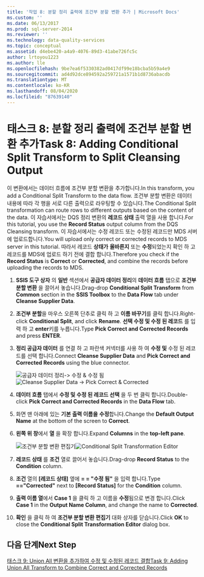 ```yaml
---
title: '작업 8: 분할 정리 출력에 조건부 분할 변환 추가 | Microsoft Docs'
ms.custom: ''
ms.date: 06/13/2017
ms.prod: sql-server-2014
ms.reviewer: ''
ms.technology: data-quality-services
ms.topic: conceptual
ms.assetid: d4ebe420-a4a9-4076-89d3-41abe726fc5c
author: lrtoyou1223
ms.author: lle
ms.openlocfilehash: 9be7ea6f5330382ad0417df99e18bcba5b59a4e9
ms.sourcegitcommit: ad4d92dce894592a259721a1571b1d8736abacdb
ms.translationtype: MT
ms.contentlocale: ko-KR
ms.lasthandoff: 08/04/2020
ms.locfileid: "87639140"
---
```

# <a name="task-8-adding-conditional-split-transform-to-split-cleansing-output"></a><span data-ttu-id="d3d7d-102">태스크 8: 분할 정리 출력에 조건부 분할 변환 추가</span><span class="sxs-lookup"><span data-stu-id="d3d7d-102">Task 8: Adding Conditional Split Transform to Split Cleansing Output</span></span>
  <span data-ttu-id="d3d7d-103">이 변환에서는 데이터 흐름에 조건부 분할 변환을 추가합니다.</span><span class="sxs-lookup"><span data-stu-id="d3d7d-103">In this transform, you add a Conditional Split Transform to the data flow.</span></span> <span data-ttu-id="d3d7d-104">조건부 분할 변환은 데이터 내용에 따라 각 행을 서로 다른 출력으로 라우팅할 수 있습니다.</span><span class="sxs-lookup"><span data-stu-id="d3d7d-104">The Conditional Split transformation can route rows to different outputs based on the content of the data.</span></span> <span data-ttu-id="d3d7d-105">이 자습서에서는 DQS 정리 변환의 **레코드 상태** 출력 열을 사용 합니다.</span><span class="sxs-lookup"><span data-stu-id="d3d7d-105">For this tutorial, you use the **Record Status** output column from the DQS Cleansing transform.</span></span> <span data-ttu-id="d3d7d-106">이 자습서에서는 수정 레코드 또는 수정된 레코드만 MDS 서버에 업로드합니다.</span><span class="sxs-lookup"><span data-stu-id="d3d7d-106">You will upload only correct or corrected records to MDS server in this tutorial.</span></span> <span data-ttu-id="d3d7d-107">따라서 레코드 **상태가** **올바른지** 또는 **수정**되었는지 확인 하 고 레코드를 MDS에 업로드 하기 전에 결합 합니다.</span><span class="sxs-lookup"><span data-stu-id="d3d7d-107">Therefore you check if the **Record Status** is **Correct** or **Corrected**, and combine the records before uploading the records to MDS.</span></span>  
  
1.  <span data-ttu-id="d3d7d-108">**SSIS 도구 상자** 의 **일반** 섹션에서 **공급자 데이터 정리**의 **데이터 흐름** 탭으로 **조건부 분할 변환** 을 끌어서 놓습니다.</span><span class="sxs-lookup"><span data-stu-id="d3d7d-108">Drag-drop **Conditional Split Transform** from **Common** section in the **SSIS Toolbox** to the **Data Flow** tab under **Cleanse Supplier Data**.</span></span>  
  
2.  <span data-ttu-id="d3d7d-109">**조건부 분할**을 마우스 오른쪽 단추로 클릭 하 고 **이름 바꾸기**를 클릭 합니다.</span><span class="sxs-lookup"><span data-stu-id="d3d7d-109">Right-click **Conditional Split**, and click **Rename**.</span></span> <span data-ttu-id="d3d7d-110">**선택 수정 및 수정 된 레코드** 를 입력 하 고 **enter**키를 누릅니다.</span><span class="sxs-lookup"><span data-stu-id="d3d7d-110">Type **Pick Correct and Corrected Records** and press **ENTER**.</span></span>  
  
3.  <span data-ttu-id="d3d7d-111">**정리 공급자 데이터** 를 연결 하 고 파란색 커넥터를 사용 하 여 **수정 및** 수정 된 레코드를 선택 합니다.</span><span class="sxs-lookup"><span data-stu-id="d3d7d-111">Connect **Cleanse Supplier Data** and **Pick Correct and Corrected Records** using the blue connector.</span></span>  
  
     <span data-ttu-id="d3d7d-112">![공급자 데이터 정리-> 수정 & 수정 됨](../../2014/tutorials/media/et-addingcsttosplitcleansingoutput-01.jpg "공급자 데이터 정리 -> 올바른 데이터 및 수정된 데이터 선택")</span><span class="sxs-lookup"><span data-stu-id="d3d7d-112">![Cleanse Supplier Data -> Pick Correct & Corrected](../../2014/tutorials/media/et-addingcsttosplitcleansingoutput-01.jpg "Cleanse Supplier Data -> Pick Correct & Corrected")</span></span>  
  
4.  <span data-ttu-id="d3d7d-113">**데이터 흐름** 탭에서 **수정 및 수정 된 레코드 선택** 을 두 번 클릭 합니다.</span><span class="sxs-lookup"><span data-stu-id="d3d7d-113">Double-click **Pick Correct and Corrected Records** in the **Data Flow** tab.</span></span>  
  
5.  <span data-ttu-id="d3d7d-114">화면 맨 아래에 있는 **기본 출력 이름을** **수정**합니다.</span><span class="sxs-lookup"><span data-stu-id="d3d7d-114">Change the **Default Output Name** at the bottom of the screen to **Correct**.</span></span>  
  
6.  <span data-ttu-id="d3d7d-115">**왼쪽 위 창**에서 **열** 을 확장 합니다.</span><span class="sxs-lookup"><span data-stu-id="d3d7d-115">Expand **Columns** in the **top-left pane**.</span></span>  
  
     <span data-ttu-id="d3d7d-116">![조건부 분할 변환 편집기](../../2014/tutorials/media/et-addingcsttosplitcleansingoutput-02.jpg "조건부 분할 변환 편집기")</span><span class="sxs-lookup"><span data-stu-id="d3d7d-116">![Conditional Split Transformation Editor](../../2014/tutorials/media/et-addingcsttosplitcleansingoutput-02.jpg "Conditional Split Transformation Editor")</span></span>  
  
7.  <span data-ttu-id="d3d7d-117">**레코드 상태** 를 **조건** 열로 끌어서 놓습니다.</span><span class="sxs-lookup"><span data-stu-id="d3d7d-117">Drag-drop **Record Status** to the **Condition** column.</span></span>  
  
8.  <span data-ttu-id="d3d7d-118">**조건** 열의 **[레코드 상태]** 옆에 **= = "수정 됨"** 을 입력 합니다.</span><span class="sxs-lookup"><span data-stu-id="d3d7d-118">Type **=="Corrected"** next to **[Record Status]** for the **Condition** column.</span></span>  
  
9. <span data-ttu-id="d3d7d-119">**출력 이름 열**에서 **Case 1** 을 클릭 하 고 이름을 **수정**됨으로 변경 합니다.</span><span class="sxs-lookup"><span data-stu-id="d3d7d-119">Click **Case 1** in the **Output Name Column**, and change the name to **Corrected**.</span></span>  
  
10. <span data-ttu-id="d3d7d-120">**확인** 을 클릭 하 여 **조건부 분할 변환 편집기** 대화 상자를 닫습니다.</span><span class="sxs-lookup"><span data-stu-id="d3d7d-120">Click **OK** to close the **Conditional Split Transformation Editor** dialog box.</span></span>  
  
## <a name="next-step"></a><span data-ttu-id="d3d7d-121">다음 단계</span><span class="sxs-lookup"><span data-stu-id="d3d7d-121">Next Step</span></span>  
 [<span data-ttu-id="d3d7d-122">태스크 9: Union All 변환을 추가하여 수정 및 수정된 레코드 결합</span><span class="sxs-lookup"><span data-stu-id="d3d7d-122">Task 9: Adding Union All Transform to Combine Correct and Corrected Records</span></span>](../../2014/tutorials/task-9-adding-union-all-transform-to-combine-correct-and-corrected-records.md)  
  
  
